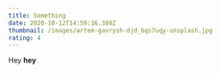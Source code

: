 ```yaml
---
title: Something
date: 2020-10-12T14:59:16.388Z
thumbnail: /images/artem-gavrysh-djd_bqs7uqy-unsplash.jpg
rating: 4
---
```

Hey **hey**